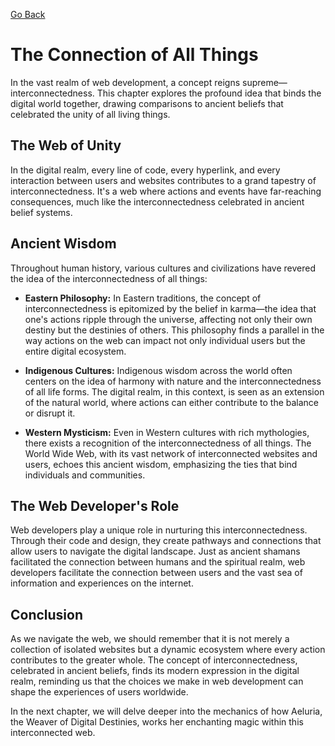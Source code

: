 [Go Back](/lore/magnus)

# The Connection of All Things

In the vast realm of web development, a concept reigns supreme—interconnectedness. This chapter explores the profound idea that binds the digital world together, drawing comparisons to ancient beliefs that celebrated the unity of all living things.

## The Web of Unity

In the digital realm, every line of code, every hyperlink, and every interaction between users and websites contributes to a grand tapestry of interconnectedness. It's a web where actions and events have far-reaching consequences, much like the interconnectedness celebrated in ancient belief systems.

## Ancient Wisdom

Throughout human history, various cultures and civilizations have revered the idea of the interconnectedness of all things:

- **Eastern Philosophy:** In Eastern traditions, the concept of interconnectedness is epitomized by the belief in karma—the idea that one's actions ripple through the universe, affecting not only their own destiny but the destinies of others. This philosophy finds a parallel in the way actions on the web can impact not only individual users but the entire digital ecosystem.

- **Indigenous Cultures:** Indigenous wisdom across the world often centers on the idea of harmony with nature and the interconnectedness of all life forms. The digital realm, in this context, is seen as an extension of the natural world, where actions can either contribute to the balance or disrupt it.

- **Western Mysticism:** Even in Western cultures with rich mythologies, there exists a recognition of the interconnectedness of all things. The World Wide Web, with its vast network of interconnected websites and users, echoes this ancient wisdom, emphasizing the ties that bind individuals and communities.

## The Web Developer's Role

Web developers play a unique role in nurturing this interconnectedness. Through their code and design, they create pathways and connections that allow users to navigate the digital landscape. Just as ancient shamans facilitated the connection between humans and the spiritual realm, web developers facilitate the connection between users and the vast sea of information and experiences on the internet.

## Conclusion

As we navigate the web, we should remember that it is not merely a collection of isolated websites but a dynamic ecosystem where every action contributes to the greater whole. The concept of interconnectedness, celebrated in ancient beliefs, finds its modern expression in the digital realm, reminding us that the choices we make in web development can shape the experiences of users worldwide.

In the next chapter, we will delve deeper into the mechanics of how Aeluria, the Weaver of Digital Destinies, works her enchanting magic within this interconnected web.
